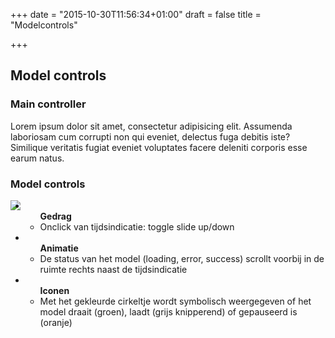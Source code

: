 +++
date = "2015-10-30T11:56:34+01:00"
draft = false
title = "Modelcontrols"

+++

Model controls
--------------


<div class="panel panel-default">
  <div class="panel-heading">
    <h3 class="panel-title">Main controller</h3>
  </div>
  <div class="panel-body">
    Lorem ipsum dolor sit amet, consectetur adipisicing elit. Assumenda laboriosam cum corrupti non qui eveniet, delectus fuga debitis iste? Similique veritatis fugiat eveniet voluptates facere deleniti corporis esse earum natus.
  </div>
</div>




<div class="panel panel-default">
  <div class="panel-heading">
    <h3 class="panel-title">Model controls</h3>
  </div>
  <div class="panel-body">
    <img src="/threedi-styleguide/images/ui/modelcontrols.png" align="left" ></a>
  </div>
  <ul class="list-group">
    <li class="list-group-item">
    	<ul>
	    	<strong>Gedrag</strong>
      <li>Onclick van tijdsindicatie: toggle slide up/down</li>
		</ul>
    <li class="list-group-item">
    	<ul>
	    	<strong>Animatie</strong>
      <li>De status van het model (loading, error, success) scrollt voorbij in de ruimte rechts naast de tijdsindicatie</li>
		</ul>    
    </li>    
    <li class="list-group-item">
    	<ul>
	    	<strong>Iconen</strong>
      <li>Met het gekleurde cirkeltje wordt symbolisch weergegeven of het model draait (groen), laadt (grijs knipperend) of gepauseerd is (oranje)</li>
		</ul>    
    </li>    
  </ul>  
</div>
